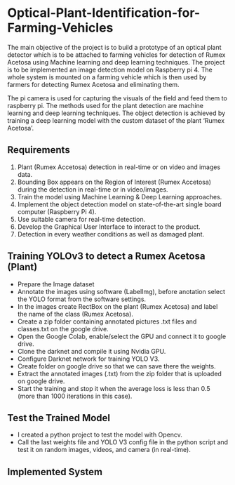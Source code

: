 # Optical-Plant-Identification-for-Farming-Vehicles
The main objective of the project is to build a prototype of an optical plant detector which is to be attached to farming vehicles for detection of Rumex Acetosa using Machine learning and deep learning techniques. The project is to be implemented an image detection model on Raspberry pi 4. The whole system is mounted on a farming vehicle which is then used by farmers for detecting Rumex Acetosa and eliminating them.

The pi camera is used for capturing the visuals of the field and feed them to raspberry pi. The methods used for the plant detection are machine learning and deep learning techniques. The object detection is achieved by training a deep learning model with the custom dataset of the plant ‘Rumex Acetosa’.

## Requirements
1. Plant (Rumex Accetosa) detection in real-time or on video and images data.
2. Bounding Box appears on the Region of Interest (Rumex Accetosa) during the detection in real-time or in video/images.
3. Train the model using Machine Learning & Deep Learning approaches.
4. Implement the object detection model on state-of-the-art single board computer (Raspberry Pi 4).
5. Use suitable camera for real-time detection.
6. Develop the Graphical User Interface to interact to the product.
7. Detection in every weather conditions as well as damaged plant.

## Training YOLOv3 to detect a Rumex Acetosa (Plant)
* Prepare the Image dataset
* Annotate the images using software (LabelImg), before anotation select the YOLO format from the software settings.
* In the images create RectBox on the plant (Rumex Acetosa) and label the name of the class (Rumex Acetosa). 
* Create a zip folder containing annotated pictures .txt files and classes.txt on the google drive.
* Open the Google Colab, enable/select the GPU and connect it to google drive.
* Clone the darknet and compile it using Nvidia GPU.
* Configure Darknet network for training YOLO V3.
* Create folder on google drive so that we can save there the weights.
* Extract the annotated images (.txt) from the zip folder that is uploaded on google drive.
* Start the training and stop it when the average loss is less than 0.5 (more than 1000 iterations in this case).

## Test the Trained Model
* I created a python project to test the model with Opencv.
* Call the last weights file and YOLO V3 config file in the python script and test it on random images, videos, and camera (in real-time).

## Implemented System
